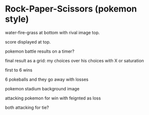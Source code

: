 # Rock-Paper-Scissors (pokemon style)

water-fire-grass at bottom with rival image top. 

score displayed at top.

pokemon battle results on a timer?

final result as a grid: my choices over his choices with X or saturation

first to 6 wins

6 pokeballs and they go away with losses

pokemon stadium background image

attacking pokemon for win with feignted as loss

both attacking for tie?





